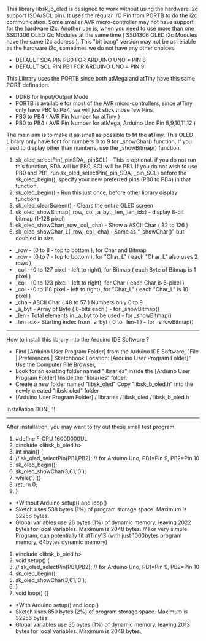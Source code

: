 This library libsk_b_oled is designed to work without using the hardware i2c support (SDA/SCL pin). It uses the regular I/O Pin from PORTB to do the i2c communication. Some smaller AVR micro-controller may not have support for the hardware i2c. Another use is, when you need to use more than one SSD1306 OLED i2c Modules at the same time ( SSD1306 OLED i2c Modules have the same i2c address ). This "bit bang" version may not be as reliable as the hardware i2c, sometimes we do not have any other choices. 

- DEFAULT SDA PIN PB0 FOR ARDUINO UNO = PIN 8
- DEFAULT SCL PIN PB1 FOR ARDUINO UNO = PIN 9 

This Library uses the PORTB since both atMega and atTiny have this same PORT defination.
- DDRB for Input/Output Mode 
- PORTB  is available for most of the AVR micro-controllers, since atTiny only have PB0 to PB4, we will just stick those few Pins.
- PB0 to PB4 ( AVR Pin Number for atTiny )
- PB0 to PB4 ( AVR Pin Number for atMega, Arduino Uno Pin 8,9,10,11,12 )

The main aim is to make it as small as possible to fit the atTiny. This OLED Library only have font for numbers 0 to 9 for _showChar() function, If you need to display other than numbers, use the _showBitmap() function.

1. sk_oled_selectPin(_pinSDA,_pinSCL) - This is optional. if you do not run this function, SDA will be PB0, SCL will be PB1. If you do not wish to use PB0 and PB1, run sk_oled_selectPin(_pin_SDA, _pin_SCL) before the sk_oled_begin(), specify your new preferred pins (PB0 to PB4) in that function.
2. sk_oled_begin() - Run this just once, before other library display functions
3. sk_oled_clearScreen() - Clears the entire OLED screen
4. sk_oled_showBitmap(_row,_col,_a_byt,_len,_len_idx) - display 8-bit bitmap (1-128 pixel)
5. sk_oled_showChar(_row,_col,_cha) - Show a ASCII Char ( 32 to 126 )
6. sk_oled_showChar_L(_row,_col,_cha) - Same as "_showChar()" but doubled in size
- _row - (0 to 8 - top to bottom ), for Char and Bitmap
- _row - (0 to 7 - top to bottom ), for "Char_L" ( each "Char_L" also uses 2 rows )
- _col - (0 to 127 pixel - left to right), for Bitmap ( each Byte of Bitmap is 1 pixel )
- _col - (0 to 123 pixel - left to right), for Char ( each Char is 5-pixel )
- _col - (0 to 118 pixel - left to right), for "Char_L" ( each "Char_L" is 10-pixel )
- _cha - ASCII Char ( 48 to 57 ) Numbers only 0 to 9
- _a_byt   - Array of Byte ( 8-bits each ) - for _showBitmap()
- _len     - Total elements in _a_byt to be used - for _showBitmap()
- _len_idx - Starting index from _a_byt ( 0 to _len-1 ) - for _showBitmap()

------

How to install this library into the Arduino IDE Software ?

- Find [Arduino User Program Folder] from the Arduino IDE Software,
"File | Preferences | Sketchbook Location: [Arduino User Program Folder]"
Use the Computer File Browser,
-  Look for an existing folder named "libraries" inside the [Arduino User Program Folder]
Inside the "libraries" folder,
-  Create a new folder named "libsk_oled"
Copy "libsk_b_oled.h" into the newly created "libsk_oled" folder
-  [Arduino User Program Folder] / libraries / libsk_oled / libsk_b_oled.h


Installation DONE!!!

------

After installation, you may want to try out these small test program 

1. #define F_CPU 16000000UL
2. #include <libsk_b_oled.h>
3. int main() {
4.   // sk_oled_selectPin(PB1,PB2); // for Arduino Uno, PB1=Pin 9, PB2=Pin 10
5.   sk_oled_begin();
6.   sk_oled_showChar(3,61,'0');
7.   while(1) {}
8.   return 0; 
9. }

- *Without Arduino setup() and loop()
- Sketch uses 538 bytes (1%) of program storage space. Maximum is 32256 bytes.
- Global variables use 26 bytes (1%) of dynamic memory, leaving 2022 bytes for local variables. Maximum is 2048 bytes.
// For very simple Program, can potentially fit atTiny13 (with just 1000bytes program memory, 64bytes dynamic memory)

1. #include <libsk_b_oled.h>
2. void setup() {   
3. // sk_oled_selectPin(PB1,PB2); // for Arduino Uno, PB1=Pin 9, PB2=Pin 10
4.   sk_oled_begin();
5.   sk_oled_showChar(3,61,'0');
6. }
7. void loop() {}

- *With Arduino setup() and loop()
- Sketch uses 850 bytes (2%) of program storage space. Maximum is 32256 bytes.
- Global variables use 35 bytes (1%) of dynamic memory, leaving 2013 bytes for local variables. Maximum is 2048 bytes.
